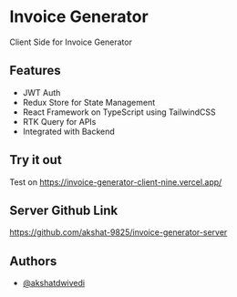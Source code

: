 # Invoice Generator

Client Side for Invoice Generator

## Features

- JWT Auth
- Redux Store for State Management
- React Framework on TypeScript using TailwindCSS
- RTK Query for APIs
- Integrated with Backend

## Try it out

Test on https://invoice-generator-client-nine.vercel.app/

## Server Github Link

https://github.com/akshat-9825/invoice-generator-server

## Authors

- [@akshatdwivedi](https://www.github.com/akshat-9825)
